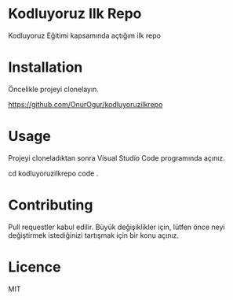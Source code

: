 # Kodluyoruz Ilk Repo #
Kodluyoruz Eğitimi kapsamında açtığım ilk repo

# Installation #

Öncelikle projeyi clonelayın.

https://github.com/OnurOgur/kodluyoruzilkrepo

# Usage #

Projeyi cloneladıktan sonra Visual Studio Code programında açınız.

cd kodluyoruzilkrepo
code .

# Contributing

Pull requestler kabul edilir. Büyük değişiklikler için, lütfen önce neyi değiştirmek istediğinizi tartışmak için bir konu açınız.

# Licence

MIT
